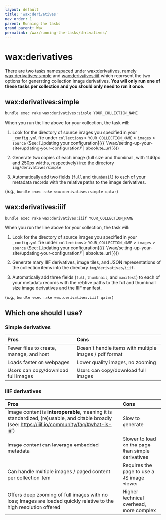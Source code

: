 ```yaml
---
layout: default
title: 'wax:derivatives'
nav_order: 1
parent: Running the tasks
grand_parent: Wax
permalink: /wax/running-the-tasks/derivatives/
---
```


# wax:derivatives

There are two tasks namespaced under wax:derivatives, namely [wax:derivatives:simple](#waxderivativessimple) and [wax:derivatives:iiif](#waxderivativesiiif) which represent the two options for generating collection image derivatives. __You will only run one of these tasks per collection and you should only need to run it once.__

## wax:derivatives:simple

```sh
bundle exec rake wax:derivatives:simple YOUR_COLLECTION_NAME
```

When you run the line above for your collection, the task will:

1. Look for the directory of source images you specified in your `_config.yml` file under `collections` > `YOUR_COLLECTION_NAME` > `images` > `source` (See: [Updating your configuration]({{ '/wax/setting-up-your-site/updating-your-configuration/' | absolute_url }}))


2. Generate two copies of each image (full size and thumbnail, with 1140px and 250px widths, respectively) into the directory `img/derivatives/simple`


3. Automatically add two fields (`full` and `thumbnail`) to each of your metadata records with the relative paths to the image derivatives.


(e.g., `bundle exec rake wax:derivatives:simple qatar`)

## wax:derivatives:iiif

```sh
bundle exec rake wax:derivatives:iiif YOUR_COLLECTION_NAME
```

When you run the line above for your collection, the task will:

1. Look for the directory of source images you specified in your `_config.yml` file under `collections` > `YOUR_COLLECTION_NAME` > `images` > `source` (See: [Updating your configuration]({{ '/wax/setting-up-your-site/updating-your-configuration/' | absolute_url }}))


2. Generate many IIIF derivatives, image tiles, and JSON representations of the collection items into the directory `img/derivatives/iiif`.


3. Automatically add three fields (`full`, `thumbnail`, and `manifest`) to each of your metadata records with the relative paths to the full and thumbnail size image derivatives and the IIIF manifest.

(e.g., `bundle exec rake wax:derivatives:iiif qatar`)



## Which one should I use?

### Simple derivatives

| Pros | Cons   |
|:-----|:-------|
| Fewer files to create, manage, and host | Doesn't handle items with multiple images / pdf format |
| Loads faster on webpages | Lower quality images, no zooming |
| Users can copy/download full images | Users can copy/download full images |


### IIIF derivatives

| Pros | Cons   |
|:-----|:-------|
| Image content is __interoperable__, meaning it is standardized, (re)usable, and citable broadly (see: <https://iiif.io/community/faq/#what-is-iiif>)| Slow to generate |
| Image content can leverage embedded metadata   | Slower to load on the page than simple derivatives  |
| Can handle multiple images / paged content per collection item   | Requires the page to use a JS image viewer  |
| Offers deep zooming of full images with no loss; Images are loaded quickly relative to the high resolution offered   | Higher technical overhead, more complex |
